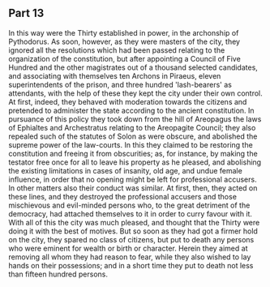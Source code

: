 ## Part 13

In this way were the Thirty established in power, in the archonship of Pythodorus.
As soon, however, as they were masters of the city, they ignored all the resolutions which had been passed relating to the organization of the constitution, but after appointing a Council of Five Hundred and the other magistrates out of a thousand selected candidates, and associating with themselves ten Archons in Piraeus, eleven superintendents of the prison, and three hundred 'lash-bearers' as attendants, with the help of these they kept the city under their own control.
At first, indeed, they behaved with moderation towards the citizens and pretended to administer the state according to the ancient constitution.
In pursuance of this policy they took down from the hill of Areopagus the laws of Ephialtes and Archestratus relating to the Areopagite Council; they also repealed such of the statutes of Solon as were obscure, and abolished the supreme power of the law-courts.
In this they claimed to be restoring the constitution and freeing it from obscurities; as, for instance, by making the testator free once for all to leave his property as he pleased, and abolishing the existing limitations in cases of insanity, old age, and undue female influence, in order that no opening might be left for professional accusers.
In other matters also their conduct was similar.
At first, then, they acted on these lines, and they destroyed the professional accusers and those mischievous and evil-minded persons who, to the great detriment of the democracy, had attached themselves to it in order to curry favour with it.
With all of this the city was much pleased, and thought that the Thirty were doing it with the best of motives.
But so soon as they had got a firmer hold on the city, they spared no class of citizens, but put to death any persons who were eminent for wealth or birth or character.
Herein they aimed at removing all whom they had reason to fear, while they also wished to lay hands on their possessions; and in a short time they put to death not less than fifteen hundred persons.

